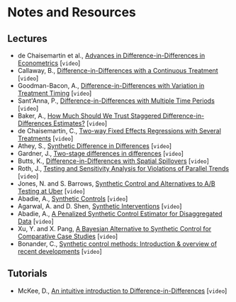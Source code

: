 # Notes and Resources

## Lectures

- de Chaisemartin et al., [Advances in Difference-in-Differences in Econometrics](https://www.youtube.com/watch?v=I5wt3eE5Q5I) [`video`]
- Callaway, B., [Difference-in-Differences with a Continuous Treatment](https://www.youtube.com/watch?v=mbEJuCFCgXo) [`video`]
- Goodman-Bacon, A., [Difference-in-Differences with Variation in Treatment Timing](https://www.youtube.com/watch?v=m1xSMNTKoMs) [`video`]
- Sant'Anna, P., [Difference-in-Differences with Multiple Time Periods](https://www.youtube.com/watch?v=VLviaylakAo) [`video`]
- Baker, A., [How Much Should We Trust Staggered Difference-in-Differences Estimates?](https://www.youtube.com/watch?v=l1FLtTcpch0) [`video`]
- de Chaisemartin, C., [Two-way Fixed Effects Regressions with Several Treatments](https://www.youtube.com/watch?v=UHeJoc27qEM) [`video`]
- Athey, S., [Synthetic Difference in Differences](https://www.youtube.com/watch?v=r2DzGAigTl4) [`video`]
- Gardner, J., [Two-stage differences in differences](https://www.youtube.com/watch?v=6mVfQkmpghY) [`video`]
- Butts, K., [Difference-in-Differences with Spatial Spillovers](https://www.youtube.com/watch?v=nZrsaqG9FI4) [`video`]
- Roth, J., [Testing and Sensitivity Analysis for Violations of Parallel Trends](https://www.youtube.com/watch?v=F8C1xaPoRvM) [`video`]
- Jones, N. and S. Barrows, [Synthetic Control and Alternatives to A/B Testing at Uber](https://www.youtube.com/watch?v=j5DoJV5S2Ao) [`video`]
- Abadie, A., [Synthetic Controls](https://www.youtube.com/watch?v=nKzNp-qpE-I) [`video`]
- Agarwal, A. and D. Shen, [Synthetic Interventions](https://www.youtube.com/watch?v=e8nomN9hxZM) [`video`]
- Abadie, A., [A Penalized Synthetic Control Estimator for Disaggregated Data](https://www.youtube.com/watch?v=I7AVRmadkU4) [`video`]
- Xu, Y. and X. Pang, [A Bayesian Alternative to Synthetic Control for Comparative Case Studies](https://www.youtube.com/watch?v=BAX_VuIPMf0) [`video`]
- Bonander, C., [Synthetic control methods: Introduction & overview of recent developments](https://www.youtube.com/watch?v=e5hmK5GzCHc) [`video`]

## Tutorials

- McKee, D., [An intuitive introduction to Difference-in-Differences](https://www.youtube.com/watch?v=J7q2H8aB8bQ) [`video`]


